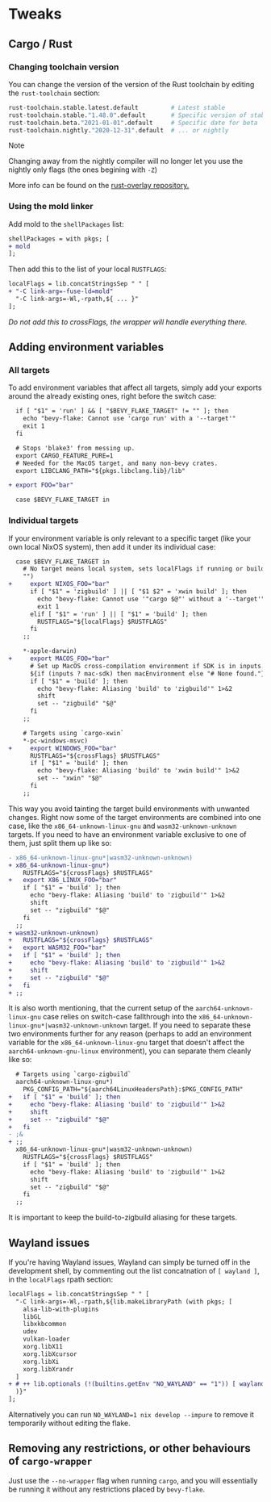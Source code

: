 # Tweaks

## Cargo / Rust

### Changing toolchain version
You can change the version of the version of the Rust toolchain by editing the
`rust-toolchain` section:

```nix
rust-toolchain.stable.latest.default         # Latest stable
rust-toolchain.stable."1.48.0".default       # Specific version of stable
rust-toolchain.beta."2021-01-01".default     # Specific date for beta
rust-toolchain.nightly."2020-12-31".default  # ... or nightly
```

> [!NOTE]
> Changing away from the nightly compiler will no longer let you use the
> nightly only flags (the ones begining with `-Z`)

More info can be found on the [rust-overlay repository.][rust-overlay]

[rust-overlay]: https://github.com/oxalica/rust-overlay

### Using the mold linker

Add mold to the `shellPackages` list:
```diff
shellPackages = with pkgs; [
+ mold
];
```

Then add this to the list of your local `RUSTFLAGS`:

```diff
localFlags = lib.concatStringsSep " " [
+ "-C link-arg=-fuse-ld=mold"
  "-C link-args=-Wl,-rpath,${ ... }"
];
```
*Do not add this to crossFlags, the wrapper will handle everything there.*

## Adding environment variables

### All targets

To add environment variables that affect all targets, simply add your exports
around the already existing ones, right before the switch case:

```diff
  if [ "$1" = 'run' ] && [ "$BEVY_FLAKE_TARGET" != "" ]; then
    echo "bevy-flake: Cannot use 'cargo run' with a '--target'"
    exit 1
  fi

  # Stops 'blake3' from messing up.
  export CARGO_FEATURE_PURE=1 
  # Needed for the MacOS target, and many non-bevy crates.
  export LIBCLANG_PATH="${pkgs.libclang.lib}/lib"

+ export FOO="bar"

  case $BEVY_FLAKE_TARGET in
```

### Individual targets

If your environment variable is only relevant to a specific target (like your
own local NixOS system), then add it under its individual case:

```diff
  case $BEVY_FLAKE_TARGET in
    # No target means local system, sets localFlags if running or building.
    "")
+     export NIXOS_FOO="bar"
      if [ "$1" = 'zigbuild' ] || [ "$1 $2" = 'xwin build' ]; then
        echo "bevy-flake: Cannot use '"cargo $@"' without a '--target'"
        exit 1
      elif [ "$1" = 'run' ] || [ "$1" = 'build' ]; then
        RUSTFLAGS="${localFlags} $RUSTFLAGS"
      fi
    ;;

    *-apple-darwin)
+     export MACOS_FOO="bar"
      # Set up MacOS cross-compilation environment if SDK is in inputs.
      ${if (inputs ? mac-sdk) then macEnvironment else "# None found."}
      if [ "$1" = 'build' ]; then
        echo "bevy-flake: Aliasing 'build' to 'zigbuild'" 1>&2 
        shift
        set -- "zigbuild" "$@"
      fi
    ;;

    # Targets using `cargo-xwin`
    *-pc-windows-msvc)
+     export WINDOWS_FOO="bar"
      RUSTFLAGS="${crossFlags} $RUSTFLAGS"
      if [ "$1" = 'build' ]; then
        echo "bevy-flake: Aliasing 'build' to 'xwin build'" 1>&2 
        set -- "xwin" "$@"
      fi
    ;;
```

This way you avoid tainting the target build environments with unwanted changes.
Right now some of the target environments are combined into one case, like the
`x86_64-unknown-linux-gnu` and `wasm32-unknown-unknown` targets. If you need to
have an environment variable exclusive to one of them, just split them up like
so:

```diff
- x86_64-unknown-linux-gnu*|wasm32-unknown-unknown)
+ x86_64-unknown-linux-gnu*)
    RUSTFLAGS="${crossFlags} $RUSTFLAGS"
+   export X86_LINUX_FOO="bar"
    if [ "$1" = 'build' ]; then
      echo "bevy-flake: Aliasing 'build' to 'zigbuild'" 1>&2 
      shift
      set -- "zigbuild" "$@"
    fi
  ;;
+ wasm32-unknown-unknown)
+   RUSTFLAGS="${crossFlags} $RUSTFLAGS"
+   export WASM32_FOO="bar"
+   if [ "$1" = 'build' ]; then
+     echo "bevy-flake: Aliasing 'build' to 'zigbuild'" 1>&2 
+     shift
+     set -- "zigbuild" "$@"
+   fi
+ ;;
```

It is also worth mentioning, that the current setup of the
`aarch64-unknown-linux-gnu` case relies on switch-case fallthrough into the
`x86_64-unknown-linux-gnu*|wasm32-unknown-unknown` target.
If you need to separate these two environments further for any reason
(perhaps to add an environment variable for the `x86_64-unknown-linux-gnu`
target that doesn't affect the `aarch64-unknown-gnu-linux` environment), you
can separate them cleanly like so:

```diff
  # Targets using `cargo-zigbuild`
  aarch64-unknown-linux-gnu*)
    PKG_CONFIG_PATH="${aarch64LinuxHeadersPath}:$PKG_CONFIG_PATH"
+   if [ "$1" = 'build' ]; then
+     echo "bevy-flake: Aliasing 'build' to 'zigbuild'" 1>&2 
+     shift
+     set -- "zigbuild" "$@"
+   fi
- ;&
+ ;;
  x86_64-unknown-linux-gnu*|wasm32-unknown-unknown)
    RUSTFLAGS="${crossFlags} $RUSTFLAGS"
    if [ "$1" = 'build' ]; then
      echo "bevy-flake: Aliasing 'build' to 'zigbuild'" 1>&2 
      shift
      set -- "zigbuild" "$@"
    fi
  ;;
```

It is important to keep the build-to-zigbuild aliasing for these targets.

## Wayland issues

If you're having Wayland issues, Wayland can simply be turned
off in the development shell, by commenting out the list concatnation of
`[ wayland ]`, in the `localFlags` rpath section:
```diff
localFlags = lib.concatStringsSep " " [
  "-C link-args=-Wl,-rpath,${lib.makeLibraryPath (with pkgs; [
    alsa-lib-with-plugins
    libGL
    libxkbcommon
    udev
    vulkan-loader
    xorg.libX11
    xorg.libXcursor
    xorg.libXi
    xorg.libXrandr
  ]
+ # ++ lib.optionals (!(builtins.getEnv "NO_WAYLAND" == "1")) [ wayland ]
  )}"
];
```

Alternatively you can run `NO_WAYLAND=1 nix develop --impure` to remove it
temporarily without editing the flake.

## Removing any restrictions, or other behaviours of `cargo-wrapper`
Just use the `--no-wrapper` flag when running `cargo`, and you will essentially
be running it without any restrictions placed by `bevy-flake`.
